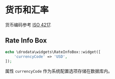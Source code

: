# 货币和汇率

货币编码参考 [ISO 4217][wiki-currency-code].

## Rate Info Box

```php
echo \drodata\widgets\RateInfoBox::widget([
    'currencyCode' => 'USD',
]);
```
属性 `currencyCode` 作为系统配置选项存储在数据库内。

[wiki-currency-code]: https://en.wikipedia.org/wiki/ISO_4217
